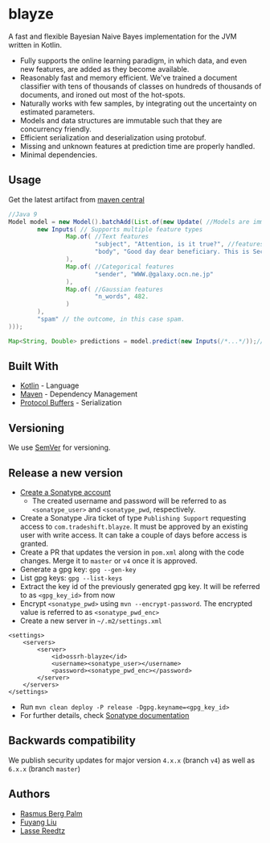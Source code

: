 # blayze

A fast and flexible Bayesian Naive Bayes implementation for the JVM written in Kotlin.

 * Fully supports the online learning paradigm, in which data, and even new features, are added as they become available.
 * Reasonably fast and memory efficient. We've trained a document classifier with tens of thousands of classes on hundreds of thousands of documents, and ironed out most of the hot-spots.
 * Naturally works with few samples, by integrating out the uncertainty on estimated parameters.
 * Models and data structures are immutable such that they are concurrency friendly.
 * Efficient serialization and deserialization using protobuf.
 * Missing and unknown features at prediction time are properly handled.
 * Minimal dependencies.
  
## Usage

Get the latest artifact from [maven central](https://search.maven.org/#search%7Cga%7C1%7Cg%3A%22com.tradeshift%22%20a%3A%22blayze%22) 

````java
//Java 9
Model model = new Model().batchAdd(List.of(new Update( //Models are immutable
        new Inputs( // Supports multiple feature types
                Map.of( //Text features
                        "subject", "Attention, is it true?", //features are named.
                        "body", "Good day dear beneficiary. This is Secretary to president of Benin republic is writing this email ..." // multiple features of the same type have different names
                ),
                Map.of( //Categorical features
                        "sender", "WWW.@galaxy.ocn.ne.jp"
                ),
                Map.of( //Gaussian features
                        "n_words", 482.
                )
        ),
        "spam" // the outcome, in this case spam.
)));

Map<String, Double> predictions = model.predict(new Inputs(/*...*/));// e.g. {"spam": 0.624, "ham": 0.376}
````

## Built With
 * [Kotlin](https://kotlinlang.org/) - Language
 * [Maven](https://maven.apache.org/) - Dependency Management
 * [Protocol Buffers](https://developers.google.com/protocol-buffers/) - Serialization
 
## Versioning

We use [SemVer](http://semver.org/) for versioning.

## Release a new version
- [Create a Sonatype account](https://issues.sonatype.org/secure/Signup!default.jspa)
  - The created username and password will be referred to as `<sonatype_user>` and `<sonatype_pwd`, respectively.
- Create a Sonatype Jira ticket of type `Publishing Support` requesting access to `com.tradeshift.blayze`.
It must be approved by an existing user with write access. It can take a couple of days before access is granted.
- Create a PR that updates the version in `pom.xml` along with the code changes. Merge it to `master` or `v4` 
once it is approved. 
- Generate a gpg key: `gpg --gen-key`
- List gpg keys: `gpg --list-keys`
- Extract the key id of the previously generated gpg key. It will be referred to as `<gpg_key_id>` from now
- Encrypt `<sonatype_pwd>` using `mvn --encrypt-password`. The encrypted value is referred to as `<sonatype_pwd_enc>`
- Create a new server in `~/.m2/settings.xml`
```
<settings>
    <servers>
        <server>
            <id>ossrh-blayze</id>
            <username><sonatype_user></username>
            <password><sonatype_pwd_enc></password>
        </server>      
    </servers>
</settings>
```
- Run `mvn clean deploy -P release -Dgpg.keyname=<gpg_key_id>`
- For further details, check [Sonatype documentation](https://central.sonatype.org/publish/publish-guide/)

## Backwards compatibility
We publish security updates for major version `4.x.x` (branch `v4`) as well as `6.x.x` (branch `master`)

## Authors

 * [Rasmus Berg Palm](https://github.com/rasmusbergpalm)
 * [Fuyang Liu](https://github.com/liufuyang)
 * [Lasse Reedtz](https://github.com/lre)
